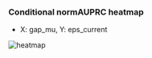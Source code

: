 ### Conditional normAUPRC heatmap

- X: gap_mu, Y: eps_current

![heatmap](/home/elicer/project_0814_2/results/20250817-183350/holdout/conditional_heatmap_gap_mu_vs_eps_current.png)
